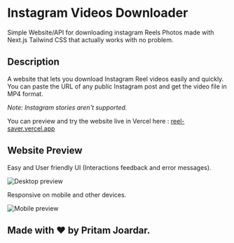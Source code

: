 # Instagram Videos Downloader

Simple Website/API for downloading instagram Reels Photos made with Next.js Tailwind CSS that actually works with no problem.

## Description

A website that lets you download Instagram Reel videos easily and quickly. You can paste the URL of any public Instagram post and get the video file in MP4 format.

_Note: Instagram stories aren't supported._

You can preview and try the website live in Vercel here : [reel-saver.vercel.app](https://reel-saver.vercel.app/)

## Website Preview

Easy and User friendly UI (Interactions feedback and error messages).

![Desktop preview](https://github.com/pritamjoardar/Instagram-Downloader/blob/main/instadownloader.gif?raw=true)

Responsive on mobile and other devices.

![Mobile preview](https://github.com/pritamjoardar/Instagram-Downloader/blob/main/instaprephone.gif?raw=true)



## Made with ❤️ by Pritam Joardar.

